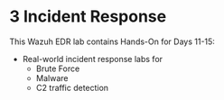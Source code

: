 # 3 Incident Response
This Wazuh EDR lab contains Hands-On for Days 11-15:
- Real-world incident response labs for
    - Brute Force
    - Malware
    - C2 traffic detection
    